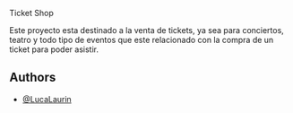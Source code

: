 
Ticket Shop

Este proyecto esta destinado a la venta de tickets, ya sea para conciertos, teatro y todo tipo de eventos que este relacionado con la compra de un ticket para poder asistir.


## Authors

- [@LucaLaurin](https://www.github.com/LucaLaurin)


